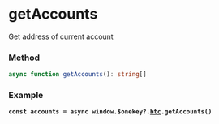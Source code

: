 # getAccounts

Get address of current account

### Method

```typescript
async function getAccounts(): string[]
```



### Example

<pre class="language-typescript"><code class="lang-typescript"><strong>const accounts = async window.$onekey?.<a data-footnote-ref href="#user-content-fn-1">btc</a>.getAccounts()
</strong></code></pre>

[^1]: 
